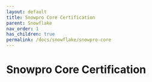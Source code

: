 ```yaml
---
layout: default
title: Snowpro Core Certification
parent: Snowflake
nav_order: 1
has_children: true
permalink: /docs/snowflake/snowpro-core
---
```


# Snowpro Core Certification
